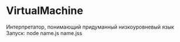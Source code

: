 # VirtualMachine
Интерпретатор, понимающий придуманный низкоуровневый язык
Запуск: node name.js name.jss
